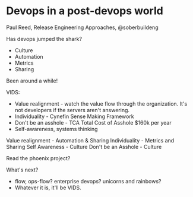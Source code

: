 # Devops in a post-devops world

Paul Reed, Release Engineering Approaches, @soberbuildeng

Has devops jumped the shark?

* Culture
* Automation
* Metrics
* Sharing

Been around a while!

VIDS:

* Value realignment - watch the value flow through the organization. It's not developers if the servers aren't answering.
* Individuality - Cynefin Sense Making Framework
* Don't be an asshole - TCA Total Cost of Asshole $160k per year
* Self-awareness, systems thinking

Value realignment - Automation & Sharing
Individuality - Metrics and Sharing
Self Awareness - Culture
Don't be an Asshole - Culture

Read the phoenix project?

What's next?

* flow, ops-flow? enterprise devops? unicorns and rainbows?
* Whatever it is, it'll be VIDS.

